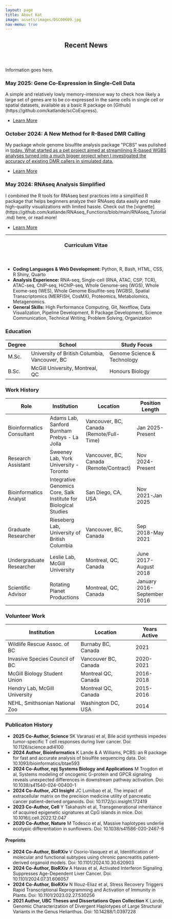 ```yaml
---
layout: page
title: About Kat
image: assets/images/DSC00609.jpg
nav-menu: true
---
```


<!-- Main -->
<div id="main" class="alt">

<!-- One -->
<section id="one">
	<div class="inner">
		<header class="major">
			<h1>Recent News</h1>
		</header>



<!-- Content -->
<!--  <h2 id="content">About Kat</h2> -->
<p>Information goes here.</p>
<div class="row">

  <div class="4u 12u$(medium)">
		<h3>May 2025: Gene Co-Expression in Single-Cell Data</h3>
		<p>A simple and relatively lowly memory-intensive way to check how likely a large set of genes are to be co-expressed in the same cells in single cell or spatial datasets, available as a basic R package on [Github](https://github.com/katlande/scCoExpress).</p>	
	 <ul class="actions">
		<li><a href="generic.html" class="button">Learn More</a></li>
	</ul>
	</div>
<div class="4u 12u$(medium)">
		<h3>October 2024: A New Method for R-Based DMR Calling</h3>
		<p>My package whole genome bisulfite analysis package "PCBS" was pulished in <a href="Oxford Bioinformatics" onclick="window.open('https://academic.oup.com/bioinformatics/article/40/10/btae593/7811138');"> today. What started as a pet project aimed at streamlining R-based WGBS analyses turned into a much bigger project when I investigated the accuracy of existing DMR callers in simulated data.</p>
	<ul class="actions">
		<li><a href="generic.html" class="button">Learn More</a></li>
	</ul>
	</div>
 <div class="4u 12u$(medium)">
		<h3>May 2024: RNAseq Analysis Simplified</h3>
		<p>I combined the R tools for RNAseq best practices into a simplified R package that helps beginners analyze their RNAseq data easily and make high-quality visualizations with limited hassle. Check out the [vignette](https://github.com/katlande/RNAseq_Functions/blob/main/RNAseq_Tutorial.md) here, or read more! </p>
	 <ul class="actions">
		<li><a href="generic.html" class="button">Learn More</a></li>
	</ul>
	</div>
</div>

<!-- <h1>Curriculum Vitae<br></h1> -->
<hr class="major" />
<section id="one">
	<div class="inner">
		<header class="major">
			<h1>Curriculum Vitae</h1>
		</header>

<!-- <h1>Curriculum Vitae<br></h1> -->

<ul class="alt">
			<li><b>Coding Languages & Web Development:</b> Python, R, Bash, HTML, CSS, R Shiny, Quarto</li>
			<li><b>Analysis Experience:</b> RNA-seq, Single-cell (RNA, ATAC, CSP, TCR), ATAC-seq, ChIP-seq, HiChIP-seq, Whole Genome-seq (WGS), Whole Exome-seq (WES), Whole Genome Bisulfite-seq (WGBS), Spatial Transcriptomics (MERFISH, CosMX), Proteomics, Metabolomics, Metagenomics.</li>
			<li><b>General Skills:</b> High Performance Computing, Git, Nextflow, Data Visualization, Pipeline Development, R Package Development, Science Communication, Technical Writing, Problem Solving, Organization</li>
		</ul>
<!--<div class="row"></div> -->


<h3>Education</h3>
<!-- <hr class="major" /> -->
<div class="table-wrapper">
	<table class="alt">
		<thead>
			<tr>
				<th>Degree</th>
				<th>School</th>
				<th>Study Focus</th>
			</tr>
		</thead>
		<tbody>
			<tr>
				<td>M.Sc.</td>
				<td>University of British Columbia, Vancouver, BC</td>
				<td>Genome Science & Technology</td>
			</tr>
			<tr>
				<td>B.Sc.</td>
				<td>McGill University, Montreal, QC</td>
				<td>Honours Biology</td>
			</tr>
		</tbody>
		<tfoot>
		</tfoot>
	</table>
</div>

<!-- <hr class="major" /> -->
<h3>Work History</h3>
<!-- <hr class="major" />-->
<div class="table-wrapper">
	<table class="alt">
		<thead>
			<tr>
				<th>Role</th>
				<th>Institution</th>
				<th>Location</th>
				<th>Position Length</th>
			</tr>
		</thead>
		<tbody>
			<tr>
				<td>Bioinformatics Consultant</td>
				<td>Adams Lab, Sanford Burnham Prebys - La Jolla</td>
				<td>Vancouver, BC, Canada (Remote/Full-Time)</td>
				<td>Jan 2025-Present</td>
			</tr>
			<tr>
				<td>Research Assistant</td>
				<td>Sweeney Lab, York University - Toronto</td>
				<td>Vancouver, BC, Canada (Remote/Contract)</td>
				<td>Nov 2024-Present</td>
			</tr>
			<tr>
				<td>Bioinformatics Analyst</td>
				<td>Integrative Genomics Core, Salk Institute for Biological Studies</td>
				<td>San Diego, CA, USA</td>
				<td>Nov 2021-Jan 2025</td>
			</tr>
			<tr>
				<td>Graduate Researcher</td>
				<td>Rieseberg Lab, University of British Columbia</td>
				<td>Vancouver, BC, Canada</td>
				<td>Sep 2018-May 2021</td>
			</tr>
			<tr>
				<td>Undergraduate Researcher</td>
				<td>Leslie Lab, McGill University</td>
				<td>Montreal, QC, Canada</td>
				<td>June 2017-August 2018</td>
			</tr>
			<tr>
				<td>Scientific Advisor</td>
				<td>Rotating Planet Productions</td>
				<td>Montreal, QC, Canada</td>
				<td>January 2016-September 2016</td>
			</tr>
		</tbody>
		<tfoot>
		</tfoot>
	</table>
</div>
<!--<hr class="major" />-->
<h3>Volunteer Work</h3>
<!--<hr class="major" />-->
<div class="table-wrapper">
	<table class="alt">
		<thead>
			<tr>
				<th>Institution</th>
				<th>Location</th>
				<th>Years Active</th>
			</tr>
		</thead>
		<tbody>
			<tr>
				<td>Wildlife Rescue Assoc. of BC</td>
				<td>Burnaby BC, Canada</td>
				<td>2021</td>
			</tr>
			<tr>
				<td>Invasive Species Council of BC</td>
				<td>Vancouver BC, Canada</td>
				<td>2020-2021</td>
			</tr>
			<tr>
				<td>McGill Biology Student Union</td>
				<td>Montreal QC, Canada</td>
				<td>2016-2018</td>
			</tr>
			<tr>
				<td>Hendry Lab, McGill University</td>
				<td>Montreal QC, Canada</td>
				<td>2015-2016</td>
			</tr>
			<tr>
				<td>NEHL, Smithsonian National Zoo</td>
				<td>Washington DC, USA</td>
				<td>2014</td>
			</tr>
		</tbody>
		<tfoot>
		</tfoot>
	</table>
</div>
<!--<hr class="major" />-->
<h3>Publicaton History</h3>
<!--<hr class="major" />-->
		<ul>
			<li><b>2025 Co-Author, Science</b> SK Varanasi et al, Bile acid synthesis impedes tumor-specific T cell responses during liver cancer. Doi: 10.1126/science.adl4100</li>
			<li><b>2024 Author, Bioinformatics</b> K Lande & A Williams, PCBS: an R package for fast and accurate analysis of bisulfite sequencing data. Doi: 10.1093/bioinformatics/btae593</li>
			<li><b>2024 Co-Author, npj Systems Biology and Applications</b> M Trogdon et al, Systems modeling of oncogenic G-protein and GPCR signaling reveals unexpected differences in downstream pathway activation. Doi: 10.1038/s41540-024-00400-1</li>
			<li><b>2024 Co-Author, JCI Insight</b> JC Lumibao et al, The impact of extracellular matrix on the precision medicine utility of pancreatic cancer patient-derived organoids. Doi: 10.1172/jci.insight.172419</li>
			<li><b>2023 Co-Author, Cell</b> Y Takahashi et al, Transgenerational inheritance of acquired epigenetic signatures at CpG islands in mice. Doi: 10.1016/j.cell.2022.12.047</li>
			<li><b>2020 Co-Author, Nature</b> M Todesco et al, Massive haplotypes underlie ecotypic differentiation in sunflowers. Doi: 10.1038/s41586-020-2467-6</li>
		</ul>

<h4>Preprints</h4>
<!--<hr class="major" />-->
		<ul>
			<li><b>2024 Co-Author, BioRXiv</b> V Osorio-Vasquez et al, Identification of molecular and functional subtypes using chronic pancreatitis patient-derived organoid models. Doi: 10.1101/2024.10.30.620903</li>
			<li><b>2024 Co-Author, BioRXiv</b> A Havas et al, Activated Interferon Signaling Suppresses Age-Dependent Liver Cancer. Doi: 10.1101/2024.07.31.606057</li>
			<li><b>2024 Co-Author, BioRXiv</b> N Illouz-Eliaz et al, Stress Recovery Triggers Rapid Transcriptional Reprogramming and Activation of Immunity in Plants. Doi: 10.1101/2023.02.27.530256</li>
			<li><b>2021 Author, UBC Theses and Dissertations Open Collection</b> K Lande, Genomic Characterization of Divergent Haplotypes of Large Structural Variants in the Genus Helianthus. Doi: 10.14288/1.0397228</li>
		</ul>
</div>
</section>

</div>

